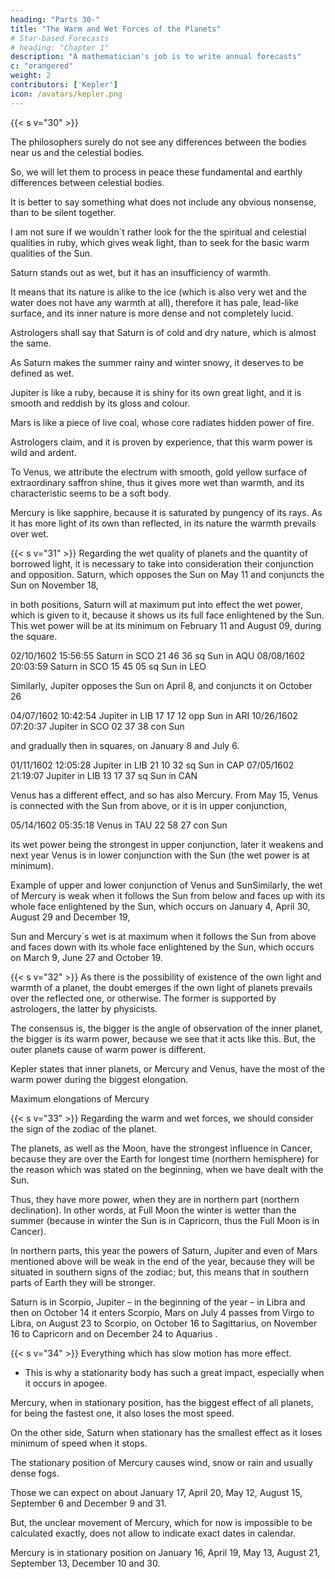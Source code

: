 ```yaml
---
heading: "Parts 30-"
title: "The Warm and Wet Forces of the Planets"
# Star-based Forecasts
# heading: "Chapter 1"
description: "A mathematician's job is to write annual forecasts"
c: "orangered"
weight: 2
contributors: ['Kepler']
icon: /avatars/kepler.png
---
```



{{< s v="30" >}} 

<!-- The philosophers may excuse me for my conclusions which lead from . -->

The philosophers surely do not see any differences between the bodies near us and the celestial bodies. 

So, we will let them to process in peace these fundamental and earthly differences between celestial bodies. 

It is better to say something what does not include any obvious nonsense, than to be silent together. 

I am not sure if we wouldn´t rather look for the the spiritual and celestial qualities in ruby, which gives weak light, than to seek for the basic warm qualities of the Sun. 

Saturn stands out as wet, but it has an insufficiency of warmth. 

It means that its nature is alike to the ice (which is also very wet and the water does not have any warmth at all), therefore it has pale, lead-like surface, and its inner nature is more dense and not completely lucid. 

Astrologers shall say that Saturn is of cold and dry nature, which is almost the same. 

As Saturn makes the summer rainy and winter snowy, it deserves to be defined as wet.

Jupiter is like a ruby, because it is shiny for its own great light, and it is smooth and reddish by its gloss and colour. 

Mars is like a piece of live coal, whose core radiates hidden power of fire.

Astrologers claim, and it is proven by experience, that this warm power is wild and ardent.

To Venus, we attribute the electrum with smooth, gold yellow surface of extraordinary saffron shine, thus it gives more wet than warmth, and its characteristic seems to be a soft body.

Mercury is like sapphire, because it is saturated by pungency of its rays. As it has more light of its own than reflected, in its nature the warmth prevails over wet.


{{< s v="31" >}} Regarding the wet quality of planets and the quantity of borrowed light, it is necessary to take into consideration their conjunction and opposition. Saturn, which opposes the Sun on May 11 and conjuncts the Sun on November 18,

<!-- 05/09/1602 21:19:19 Saturn in SCO 18 47 33 opp Sun in TAU
11/17/1602 03:57:54 Saturn in SCO 24 37 32 con Sun -->

in both positions, Saturn will at maximum put into effect the wet power, which is given to it, because it shows us
its full face enlightened by the Sun. This wet power will be at its minimum on February 11 and August 09,
during the square.

02/10/1602 15:56:55 Saturn in SCO 21 46 36 sq Sun in AQU
08/08/1602 20:03:59 Saturn in SCO 15 45 05 sq Sun in LEO

Similarly, Jupiter opposes the Sun on April 8, and conjuncts it on October 26

04/07/1602 10:42:54 Jupiter in LIB 17 17 12 opp Sun in ARI
10/26/1602 07:20:37 Jupiter in SCO 02 37 38 con Sun

and gradually then in squares, on January 8 and July 6.

01/11/1602 12:05:28 Jupiter in LIB 21 10 32 sq Sun in CAP
07/05/1602 21:19:07 Jupiter in LIB 13 17 37 sq Sun in CAN

Venus has a different effect, and so has also Mercury.
From May 15, Venus is connected with the Sun from above, or it is in upper conjunction,

05/14/1602 05:35:18 Venus in TAU 22 58 27 con Sun

its wet power being the strongest in upper conjunction, later it weakens and next year Venus is in lower
conjunction with the Sun (the wet power is at minimum).

Example of upper and lower conjunction of Venus and SunSimilarly, the wet of Mercury is weak when it follows the Sun from below and faces up with its whole face
enlightened by the Sun, which occurs on January 4, April 30, August 29 and December 19,

<!-- 01/04/1602
04/30/1602
09/03/1602
12/20/1602
19:27:02
03:02:17
23:58:19
00:40:10
Mercury
Mercury
Mercury
Mercury
in
in
in
in
CAP
TAU
VIR
SAG
14
09
11
28
21
22
01
01
28
07
30
09
lower
lower
lower
lower
con
con
con
con
Sun
Sun
Sun -->

Sun and Mercury´s wet is at maximum when it follows the Sun from above and faces down with its whole face enlightened by the Sun, which occurs on March 9, June 27 and October 19.

<!-- 03/14/1602 22:10:55 Mercury in PIS 24 05 11 upper con Sun
06/28/1602 09:46:21 Mercury in CAN 06 09 55 upper con Sun
10/18/1602 06:01:32 Mercury in LIB 24 34 50 upper con Sun -->


{{< s v="32" >}}  As there is the possibility of existence of the own light and warmth of a planet, the doubt emerges if the own light of planets prevails over the reflected one, or otherwise. The former is supported by astrologers, the latter by physicists.

The consensus is, the bigger is the angle of observation of the inner planet, the bigger is its warm power, because we see that it acts like this. But, the outer planets cause of warm power is different. 

Kepler states that inner planets, or Mercury and Venus, have the most of the warm power during the biggest elongation.


Maximum elongations of Mercury

<!-- 12/19/1601
01/27/1602
04/09/1602
05/27/1602
08/07/1602
09/19/1602
12/02/1602
03:56:45
22:28:22
12:36:38
02:34:56
18:10:15
22:12:08
04:17:14
Mercury
CAP 17 13
CAP 12 36
TAU 08 51
TAU 11 05
VIR 12 05
VIR 08 43
CAP 00 44
58
02
37
16
36
57
00
Sun
SAG
AQU
ARI
GEM
LEO
VIR
SAG
27
07
19
05
14
26
09
23
53
19
19
42
34
50
03
07
16
59
55
32
43
elongation
east 19 54
west 25 21
east 19 43
west 24 32
east 27 25
west 17 55
east 20 59
13
17
27
36
39
21
28
Maximum elongations of Venus
12/18/1602
23:48:14
Venus
AQU 14 13 52
Sun
SAG 26 57 47
elongation
east 47 17 33 -->


{{< s v="33" >}}  Regarding the warm and wet forces, we should consider the sign of the zodiac of the planet. 

The planets, as well as the Moon, have the strongest influence in Cancer, because they are over the Earth for longest time (northern hemisphere) for the reason which was stated on the beginning, when we have dealt with the Sun. 

Thus, they have more power, when they are in northern part (northern declination). In other words, at Full Moon the winter is wetter than the summer (because in winter the Sun is in Capricorn, thus the Full Moon is in Cancer). 

In northern parts, this year the powers of Saturn, Jupiter and even of Mars mentioned above will be weak in the end of the year, because they will be situated in southern signs of the zodiac; but, this means that in southern parts of Earth they will be stronger.

Saturn is in Scorpio, Jupiter – in the beginning of the year – in Libra and then on October 14 it enters Scorpio, Mars on July
4 passes from Virgo to Libra, on August 23 to Scorpio, on October 16 to Sagittarius, on November 16 to Capricorn and on
December 24 to Aquarius .


{{< s v="34" >}}  Everything which has slow motion has more effect.
- This is why a stationarity body has such a great impact, especially when it occurs in apogee. 

Mercury, when in stationary position, has the biggest effect of all planets, for being the fastest one, it also loses the most speed. 

On the other side, Saturn when stationary has the smallest effect as it loses minimum of speed when it stops.

The stationary position of Mercury causes wind, snow or rain and usually dense fogs. 

Those we can expect on about January 17, April 20, May 12, August 15, September 6 and December 9 and 31.

But, the unclear movement of Mercury, which for now is impossible to be calculated exactly, does not allow to indicate exact dates in calendar.

Mercury is in stationary position on January 16, April 19, May 13, August 21, September 13, December 10 and 30.

